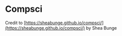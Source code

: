 # Compsci

Credit to [https://sheabunge.github.io/compsci/](https://sheabunge.github.io/compsci/) by Shea Bunge
